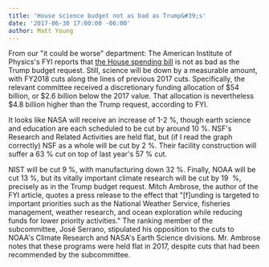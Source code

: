 ```yaml
---
title: 'House science budget not as bad as Trump&#39;s'
date: '2017-06-30 17:00:00 -06:00'
author: Matt Young
---
```


From our "it could be worse" department: The American Institute of Physics's FYI reports that <a href="https://www.aip.org/fyi/2017/house-science-spending-bill-resembles-last-year’s-rebuffing-many-trump-cuts">the House spending bill</a> is not as bad as the Trump budget request. Still, science will be down by a measurable amount, with FY2018 cuts along the lines of previous 2017 cuts. Specifically, the relevant committee received a discretionary funding allocation of $54 billion, or $2.6 billion below the 2017 value. That allocation is nevertheless $4.8 billion higher than the Trump request, according to FYI.

It looks like NASA will receive an increase of 1-2&nbsp;%, though earth science and education are each scheduled to be cut by around 10&nbsp;%. NSF's Research and Related Activities are held flat, but (if I read the graph correctly) NSF as a whole will be cut by 2&nbsp;%. Their facility construction will suffer a 63&nbsp;% cut on top of last year's 57&nbsp;% cut.

NIST will be cut 9&nbsp;%, with manufacturing down 32&nbsp;%. Finally, NOAA will be cut 13&nbsp;%, but its vitally important climate research will be cut by 19 &nbsp;%, precisely as in the Trump budget request. Mitch Ambrose, the author of the FYI article, quotes a press release to the effect that "[f]unding is targeted to important priorities such as the National Weather Service, fisheries management, weather research, and ocean exploration while reducing funds for lower priority activities." The ranking member of the subcommittee, José Serrano, stipulated his opposition to the cuts to NOAA's Climate Research and NASA's Earth Science divisions. Mr. Ambrose notes that these programs were held flat in 2017, despite cuts that had been recommended by the subcommittee.

